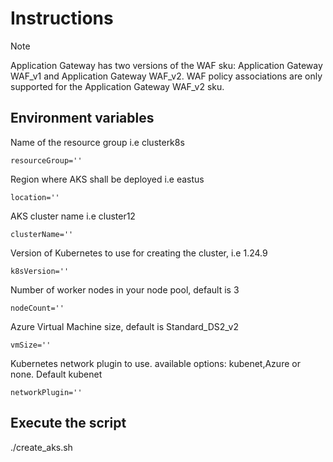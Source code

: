 # Instructions
> [!Note]
> Application Gateway has two versions of the WAF sku: Application Gateway WAF_v1 and Application Gateway WAF_v2. WAF policy associations are only supported for the Application Gateway WAF_v2 sku.

## Environment variables

Name of the resource group i.e clusterk8s
```
resourceGroup=''

```

Region where AKS shall be deployed i.e eastus
```
location=''

```

AKS cluster name i.e cluster12
```
clusterName=''

```

Version of Kubernetes to use for creating the cluster, i.e 1.24.9
```
k8sVersion=''
```

Number of worker nodes in your node pool, default is 3
```
nodeCount=''

```
 Azure Virtual Machine size, default is Standard_DS2_v2
```
vmSize=''

```

Kubernetes network plugin to use. available options: kubenet,Azure or none. Default kubenet
```
networkPlugin=''
```

## Execute the script 

./create_aks.sh
